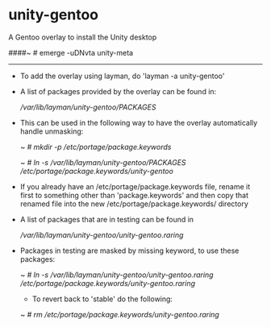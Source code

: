 unity-gentoo
============

A Gentoo overlay to install the Unity desktop

####~ # emerge -uDNvta unity-meta

--------------------------------------------------------------

* To add the overlay using layman, do 'layman -a unity-gentoo'

* A list of packages provided by the overlay can be found in:

	*/var/lib/layman/unity-gentoo/PACKAGES*

* This can be used in the following way to have the overlay
	automatically handle unmasking:

	*~ # mkdir -p /etc/portage/package.keywords*

	*~ # ln -s /var/lib/layman/unity-gentoo/PACKAGES /etc/portage/package.keywords/unity-gentoo*

* If you already have an /etc/portage/package.keywords file,
	rename it first to something other than
	'package.keywords' and then copy that renamed file
	into the new /etc/portage/package.keywords/ directory

* A list of packages that are in testing can be found in

	*/var/lib/layman/unity-gentoo/unity-gentoo.raring*

* Packages in testing are masked by missing keyword, to use these packages:

	*~ # ln -s /var/lib/layman/unity-gentoo/unity-gentoo.raring /etc/portage/package.keywords/unity-gentoo.raring*

	- To revert back to 'stable' do the following:

	*~ # rm /etc/portage/package.keywords/unity-gentoo.raring*
